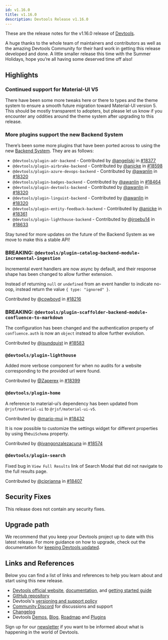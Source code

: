 ```yaml
---
id: v1.16.0
title: v1.16.0
description: Devtools Release v1.16.0
---
```


These are the release notes for the v1.16.0 release of [Devtools](https://devtools.khulnasoft.com/).

A huge thanks to the whole team of maintainers and contributors as well as the amazing Devtools Community for their hard work in getting this release developed and done. A little smaller release this time with the Summer Holidays, hope you’re all having some deserved time off also!

## Highlights

### Continued support for Material-UI V5

There have been some more tweaks here or there to types and the theme system to ensure a smooth future migration toward Material-UI version 5. This should be mostly transparent to adopters, but please let us know if you encounter any oddities around the theme system after upgrading to this release.

### More plugins support the new Backend System

There’s been some more plugins that have been ported across to using the new [Backend System](https://devtools.khulnasoft.com/docs/backend-system/). They are as follows:

- `@devtools/plugin-adr-backend` - Contributed by [@angeliski](https://github.com/angeliski) in [#18377](https://github.com/khulnasoft/devtools/pull/18377)
- `@devtools/plugin-airbrake-backend` - Contributed by [@anicke](https://github.com/anicke) in [#18598](https://github.com/khulnasoft/devtools/pull/18598)
- `@devtools/plugin-azure-devops-backend` - Contributed by [@awanlin](https://github.com/awanlin) in [#18320](https://github.com/khulnasoft/devtools/pull/18320)
- `@devtools/plugin-badges-backend` - Contributed by [@awanlin](https://github.com/awanlin) in [#18464](https://github.com/khulnasoft/devtools/pull/18464)
- `@devtools/plugin-devtools-backend` - Contributed by [@awanlin](https://github.com/awanlin) in [#18320](https://github.com/khulnasoft/devtools/pull/18320)
- `@devtools/plugin-linguist-backend` - Contributed by [@awanlin](https://github.com/awanlin) in [#18320](https://github.com/khulnasoft/devtools/pull/18320)
- `@devtools/plugin-entity-feedback-backend` - Contributed by [@anicke](https://github.com/anicke) in [#18361](https://github.com/khulnasoft/devtools/pull/18361)
- `@devtools/plugin-lighthouse-backend` - Contributed by [@jroebu14](https://github.com/jroebu14) in [#18633](https://github.com/khulnasoft/devtools/pull/18633)

Stay tuned for more updates on the future of the Backend System as we move to make this a stable API!

### **BREAKING**: `@devtools/plugin-catalog-backend-module-incremental-ingestion`

Incremental event handlers are now async by default, and their response shape has been changed to allow further extension.

Instead of returning `null` or `undefined` from an event handler to indicate no-oop, instead return the value `{ type: "ignored" }`.

Contributed by [@cowboyd](https://github.com/cowboyd) in [#18216](https://github.com/khulnasoft/devtools/pull/18216)

### **BREAKING**: `@devtools/plugin-scaffolder-backend-module-confluence-to-markdown`

The configuration has been changed and the authentication property of `confluence.auth` is now an `object` instead to allow further evolution.

Contributed by [@jsundquist](https://github.com/jsundquist) in [#18583](https://github.com/khulnasoft/devtools/pull/18583)

### `@devtools/plugin-lighthouse`

Added more verbose component for when no audits for a website corresponding to the provided url were found.

Contributed by [@Zaperex](https://github.com/Zaperex) in [#18399](https://github.com/khulnasoft/devtools/pull/18399)

### `@devtools/plugin-home`

A reference to material-ui’s dependency has been updated from `@rjsf/material-ui` to `@rjsf/material-ui-v5`.

Contributed by [@mario-mui](https://github.com/mario-mui) in [#18432](https://github.com/khulnasoft/devtools/pull/18432)

It is now possible to customize the settings widget for different properties by using the`uiSchema` property.

Contributed by [@ivangonzalezacuna](https://github.com/ivangonzalezacuna) in [#18574](https://github.com/khulnasoft/devtools/pull/18574)

### `@devtools/plugin-search`

Fixed bug in `View Full Results` link of Search Modal that did not navigate to the full results page.

Contributed by [@ciprianna](https://github.com/ciprianna) in [#18407](https://github.com/khulnasoft/devtools/pull/18407)

## Security Fixes

This release does not contain any security fixes.

## Upgrade path

We recommend that you keep your Devtools project up to date with this latest release. For more guidance on how to upgrade, check out the documentation for [keeping Devtools updated](https://devtools.khulnasoft.com/docs/getting-started/keeping-devtools-updated).

## Links and References

Below you can find a list of links and references to help you learn about and start using this new release.

- [Devtools official website](https://devtools.khulnasoft.com/), [documentation](https://devtools.khulnasoft.com/docs/), and [getting started guide](https://devtools.khulnasoft.com/docs/getting-started/)
- [GitHub repository](https://github.com/khulnasoft/devtools)
- Devtools's [versioning and support policy](https://devtools.khulnasoft.com/docs/overview/versioning-policy)
- [Community Discord](https://discord.gg/devtools-687207715902193673) for discussions and support
- [Changelog](https://github.com/khulnasoft/devtools/tree/master/docs/releases/v1.16.0-changelog.md)
- Devtools [Demos](https://devtools.khulnasoft.com/demos), [Blog](https://devtools.khulnasoft.com/blog), [Roadmap](https://devtools.khulnasoft.com/docs/overview/roadmap) and [Plugins](https://devtools.khulnasoft.com/plugins)

Sign up for our [newsletter](https://info.devtools.spotify.com/newsletter_subscribe) if you want to be informed about what is happening in the world of Devtools.
